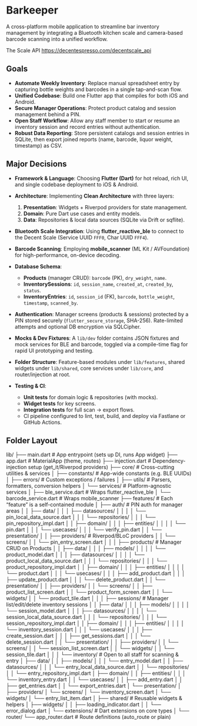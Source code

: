 # Barkeeper

A cross-platform mobile application to streamline bar inventory management by integrating a Bluetooth kitchen scale and camera-based barcode scanning into a unified workflow.


The Scale API
https://decentespresso.com/decentscale_api

## Goals

- **Automate Weekly Inventory**: Replace manual spreadsheet entry by capturing bottle weights and barcodes in a single tap-and-scan flow.
- **Unified Codebase**: Build one Flutter app that compiles for both iOS and Android.
- **Secure Manager Operations**: Protect product catalog and session management behind a PIN.
- **Open Staff Workflow**: Allow any staff member to start or resume an inventory session and record entries without authentication.
- **Robust Data Reporting**: Store persistent catalogs and session entries in SQLite, then export joined reports (name, barcode, liquor weight, timestamp) as CSV.

## Major Decisions

- **Framework & Language**: Choosing **Flutter (Dart)** for hot reload, rich UI, and single codebase deployment to iOS & Android.

- **Architecture**: Implementing **Clean Architecture** with three layers:
  1. **Presentation**: Widgets + Riverpod providers for state management.
  2. **Domain**: Pure Dart use cases and entity models.
  3. **Data**: Repositories & local data sources (SQLite via Drift or sqflite).

- **Bluetooth Scale Integration**: Using **flutter_reactive_ble** to connect to the Decent Scale (Service UUID `FFF0`, Char UUID `FFF4`).

- **Barcode Scanning**: Employing **mobile_scanner** (ML Kit / AVFoundation) for high-performance, on-device decoding.

- **Database Schema**:
  - **Products** (manager CRUD): `barcode` (PK), `dry_weight`, `name`.
  - **InventorySessions**: `id`, `session_name`, `created_at`, `created_by`, `status`.
  - **InventoryEntries**: `id`, `session_id` (FK), `barcode`, `bottle_weight`, `timestamp`, `scanned_by`.

- **Authentication**: Manager screens (products & sessions) protected by a PIN stored securely (`flutter_secure_storage`, SHA-256). Rate-limited attempts and optional DB encryption via SQLCipher.

- **Mocks & Dev Fixtures**: A `lib/dev` folder contains JSON fixtures and mock services for BLE and barcode, toggled via a compile-time flag for rapid UI prototyping and testing.

- **Folder Structure**: Feature-based modules under `lib/features`, shared widgets under `lib/shared`, core services under `lib/core`, and router/injection at root.

- **Testing & CI**:
  - **Unit tests** for domain logic & repositories (with mocks).
  - **Widget tests** for key screens.
  - **Integration tests** for full scan → export flows.
  - CI pipeline configured to lint, test, build, and deploy via Fastlane or GitHub Actions.

## Folder Layout

lib/
├── main.dart                  # App entrypoint (sets up DI, runs App widget)
├── app.dart                   # MaterialApp (theme, routes)
├── injection.dart             # Dependency-injection setup (get_it/Riverpod providers)
├── core/                      # Cross-cutting utilities & services
│   ├── constants/             # App-wide constants (e.g. BLE UUIDs)
│   ├── errors/                # Custom exceptions / failures
│   ├── utils/                 # Parsers, formatters, conversion helpers
│   └── services/              # Platform-agnostic services
│       ├── ble_service.dart   # Wraps flutter_reactive_ble
│       └── barcode_service.dart # Wraps mobile_scanner
├── features/                  # Each “feature” is a self-contained module
│   ├── auth/                  # PIN auth for manager areas
│   │   ├── data/
│   │   │   ├── datasources/
│   │   │   │   └── pin_local_data_source.dart
│   │   │   └── repositories/
│   │   │       └── pin_repository_impl.dart
│   │   ├── domain/
│   │   │   ├── entities/
│   │   │   │   └── pin.dart
│   │   │   └── usecases/
│   │   │       └── verify_pin.dart
│   │   └── presentation/
│   │       ├── providers/     # Riverpod/BLoC providers
│   │       └── screens/
│   │           └── pin_entry_screen.dart
│   │
│   ├── products/              # Manager CRUD on Products
│   │   ├── data/
│   │   │   ├── models/
│   │   │   │   └── product_model.dart
│   │   │   ├── datasources/
│   │   │   │   └── product_local_data_source.dart
│   │   │   └── repositories/
│   │   │       └── product_repository_impl.dart
│   │   ├── domain/
│   │   │   ├── entities/
│   │   │   │   └── product.dart
│   │   │   └── usecases/
│   │   │       ├── add_product.dart
│   │   │       ├── update_product.dart
│   │   │       └── delete_product.dart
│   │   └── presentation/
│   │       ├── providers/
│   │       └── screens/
│   │           ├── product_list_screen.dart
│   │           └── product_form_screen.dart
│   │       └── widgets/
│   │           └── product_tile.dart
│   │
│   ├── sessions/              # Manager list/edit/delete inventory sessions
│   │   ├── data/
│   │   │   ├── models/
│   │   │   │   └── session_model.dart
│   │   │   ├── datasources/
│   │   │   │   └── session_local_data_source.dart
│   │   │   └── repositories/
│   │   │       └── session_repository_impl.dart
│   │   ├── domain/
│   │   │   ├── entities/
│   │   │   │   └── inventory_session.dart
│   │   │   └── usecases/
│   │   │       ├── create_session.dart
│   │   │       ├── get_sessions.dart
│   │   │       └── delete_session.dart
│   │   └── presentation/
│   │       ├── providers/
│   │       └── screens/
│   │           └── session_list_screen.dart
│   │       └── widgets/
│   │           └── session_tile.dart
│   │
│   └── inventory/             # Open to all staff for scanning & entry
│       ├── data/
│       │   ├── models/
│       │   │   └── entry_model.dart
│       │   ├── datasources/
│       │   │   └── entry_local_data_source.dart
│       │   └── repositories/
│       │       └── entry_repository_impl.dart
│       ├── domain/
│       │   ├── entities/
│       │   │   └── inventory_entry.dart
│       │   └── usecases/
│       │       ├── add_entry.dart
│       │       ├── get_entries.dart
│       │       └── export_entries.dart
│       └── presentation/
│           ├── providers/
│           └── screens/
│               └── inventory_screen.dart
│           └── widgets/
│               └── entry_list_item.dart
│
├── shared/                    # Reusable widgets & helpers
│   ├── widgets/
│   │   ├── loading_indicator.dart
│   │   └── error_dialog.dart
│   └── extensions/            # Dart extensions on core types
│
└── router/
    └── app_router.dart        # Route definitions (auto_route or plain)

